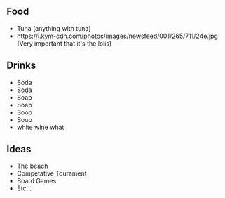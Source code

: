 ## Food
- Tuna (anything with tuna)
- https://i.kym-cdn.com/photos/images/newsfeed/001/265/711/24e.jpg (Very important that it's the lolis)

## Drinks
- Soda
- Soda
- Soap
- Soap
- Soop
- Soup
- white wine what

## Ideas
- The beach
- Competative Tourament
- Board Games
- Etc...
